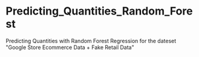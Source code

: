 # Predicting_Quantities_Random_Forest
Predicting Quantities with Random Forest Regression for the dateset "Google Store Ecommerce Data + Fake Retail Data"

